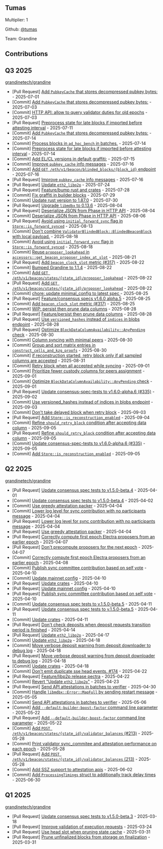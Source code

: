 
## Tumas
Multiplier: 1

Github: [@tumas](https://github.com/tumas)

Team: Grandine

## Contributions

## Q3 2025


[grandinetech/grandine](https://github.com/grandinetech/grandine)
* [Pull Request] [Add `PubkeyCache` that stores decompressed pubkey bytes:](https://github.com/grandinetech/grandine/pull/243) - 2025-07-01
* [Commit] [Add `PubkeyCache` that stores decompressed pubkey bytes:](https://github.com/grandinetech/grandine/commit/9d7fa42d998f4fe135c3c5218e7341da912102ca) - 2025-07-03
* [Commit] [HTTP API: allow to query validator duties for old epochs](https://github.com/grandinetech/grandine/commit/4e9bc0163f566baf4f4d1cb9f451572b736648e0) - 2025-07-03
* [Pull Request] [Preprocess state for late blocks if imported before attesting interval](https://github.com/grandinetech/grandine/pull/253) - 2025-07-11
* [Commit] [Add `PubkeyCache` that stores decompressed pubkey bytes:](https://github.com/grandinetech/grandine/commit/78bb608e36177e027fc423a7977bf5811f67c5a0) - 2025-07-14
* [Commit] [Process blocks in `ad_hoc_bench` in batches.](https://github.com/grandinetech/grandine/commit/24d8a950a4ea25a6ca82fa88fb96708c474e1dbc) - 2025-07-14
* [Commit] [Preprocess state for late blocks if imported before attesting interval](https://github.com/grandinetech/grandine/commit/06bdb7cfefe85af499a8b4ffdcfd23ea588bca80) - 2025-07-14
* [Commit] [Add EL/CL versions in default graffiti:](https://github.com/grandinetech/grandine/commit/b340033c4e0888d032707200246e89403237044b) - 2025-07-15
* [Commit] [Improve `pubkey_cache` info messages](https://github.com/grandinetech/grandine/commit/f57f5fc92f0568c6a35ae25761c21796d24c528c) - 2025-07-16
* [Commit] [Add `GET /eth/v1/beacon/blinded_blocks/{block_id}` endpoint](https://github.com/grandinetech/grandine/commit/cc9632ffcca012f8b47a74fd4f29dd02661df9c8) - 2025-07-16
* [Pull Request] [Improve `pubkey_cache` info messages](https://github.com/grandinetech/grandine/pull/262) - 2025-07-16
* [Pull Request] [Update `eth2_libp2p`](https://github.com/grandinetech/grandine/pull/270) - 2025-07-24
* [Pull Request] [Feature/bump rust and crates](https://github.com/grandinetech/grandine/pull/276) - 2025-07-28
* [Commit] [Fix graffiti in builder blocks](https://github.com/grandinetech/grandine/commit/a43a9fdca2eeeb735eebc9079cb46a7f53215876) - 2025-07-29
* [Commit] [Update rust version to 1.87.0](https://github.com/grandinetech/grandine/commit/ed15762dbaa96b5d8c1ed6616bbb356561531fc5) - 2025-07-30
* [Pull Request] [Upgrade `libmdbx` to 0.13.6](https://github.com/grandinetech/grandine/pull/286) - 2025-08-04
* [Pull Request] [Deserialize JSON from Phase in HTTP API](https://github.com/grandinetech/grandine/pull/285) - 2025-08-04
* [Commit] [Deserialize JSON from Phase in HTTP API](https://github.com/grandinetech/grandine/commit/53ae1670cc9ce51e4a913bbaa379985087f35c10) - 2025-08-06
* [Pull Request] [Avoid using `initial_forward_sync` flag in `Store::is_forward_synced`](https://github.com/grandinetech/grandine/pull/298) - 2025-08-13
* [Commit] [Don't combine `ValidatorBlindedBlock::BlindedBeaconBlock` with local payload.](https://github.com/grandinetech/grandine/commit/73304a71af4646f1b0f327c7b462fb90e753ebfc) - 2025-08-18
* [Commit] [Avoid using `initial_forward_sync` flag in `Store::is_forward_synced`](https://github.com/grandinetech/grandine/commit/32039d82eebff7efa1ec806bada68b3a918bc7b9) - 2025-08-18
* [Commit] [Reuse `proposer_lookahead` in `accessors::get_beacon_proposer_index_at_slot`](https://github.com/grandinetech/grandine/commit/1b6cd138cab310767e1de2cc2f1984598ecb02f2) - 2025-08-21
* [Pull Request] [Add `beacon_clock_slot` metric (#317)](https://github.com/grandinetech/grandine/pull/318) - 2025-08-22
* [Commit] [Bumped Grandine to 1.1.4](https://github.com/grandinetech/grandine/commit/7e48b27f50e2a4842b6a3f666e9a81554ec07bf7) - 2025-08-22
* [Commit] [Add `GET /eth/v1/beacon/states/{state_id}/proposer_lookahead`](https://github.com/grandinetech/grandine/commit/23446b8f99a77a920b138dcee30258b9412d5d10) - 2025-08-22
* [Pull Request] [Add `GET /eth/v1/beacon/states/{state_id}/proposer_lookahead`](https://github.com/grandinetech/grandine/pull/316) - 2025-08-22
* [Commit] [chore: update minimal_config to latest spec ](https://github.com/grandinetech/grandine/commit/4739cfd5b3081b94fa9e57c98ce45b55df6f7e4d) - 2025-08-25
* [Pull Request] [Feature/consensus specs v1.6.0 alpha.5](https://github.com/grandinetech/grandine/pull/320) - 2025-08-25
* [Commit] [Add `beacon_clock_slot` metric (#317)](https://github.com/grandinetech/grandine/commit/b273c9f78f3568ecb9cd7cbd9e8589257ca8574f) - 2025-08-25
* [Commit] [WIP: persist then prune data columns](https://github.com/grandinetech/grandine/commit/6a0a98bb01142eb4e7a9717ec8b368b7c5541334) - 2025-08-28
* [Pull Request] [Feature/persist then prune data columns](https://github.com/grandinetech/grandine/pull/327) - 2025-08-28
* [Pull Request] [Use `versioned_hashes` instead of `indices` in blobs endpoint](https://github.com/grandinetech/grandine/pull/325) - 2025-08-28
* [Pull Request] [Optimize `BlockDataColumnAvailability::AnyPending` check](https://github.com/grandinetech/grandine/pull/331) - 2025-08-30
* [Commit] [Column syncing with minimal peers](https://github.com/grandinetech/grandine/commit/7391d66fa2d08baaf7541c33b03d771efd4051fd) - 2025-08-30
* [Commit] [Group and sort matrix entries in `construct_cells_and_kzg_proofs`](https://github.com/grandinetech/grandine/commit/8dc8b025843aecdda3f0e7685499b2ec8ccd7fde) - 2025-08-30
* [Commit] [if reconstruction started, retry block only if all sampled columns are accepted](https://github.com/grandinetech/grandine/commit/dbf37c77e7dcc0facbd6ae768a9933d267978f33) - 2025-08-31
* [Commit] [Retry block when all accepted while syncing](https://github.com/grandinetech/grandine/commit/33551c9b1f0b7826ab5260db7bc4a69b47c12899) - 2025-09-01
* [Commit] [Prioritize fewer custody columns for peers assignment](https://github.com/grandinetech/grandine/commit/e59891ce283493bc0b1551db149002e625f5be4f) - 2025-09-01
* [Commit] [Optimize `BlockDataColumnAvailability::AnyPending` check](https://github.com/grandinetech/grandine/commit/90a2fcf5c4fd00ffb7d824503e72eb5809fd389d) - 2025-09-01
* [Pull Request] [Update consensus-spec-tests to v1.6.0-alpha.6 (#335)](https://github.com/grandinetech/grandine/pull/339) - 2025-09-02
* [Commit] [Use versioned_hashes instead of indices in blobs endpoint](https://github.com/grandinetech/grandine/commit/b00d04178b107b15e9d5c45b91a45dab3125a67c) - 2025-09-03
* [Commit] [Don't take delayed block when retry block](https://github.com/grandinetech/grandine/commit/aedbb9e1ead4d26f0adb19ef9f7f4570836a62d7) - 2025-09-03
* [Pull Request] [Add `Store::is_reconstruction_enabled`](https://github.com/grandinetech/grandine/pull/350) - 2025-09-04
* [Commit] [Refine `should_retry_block` condition after accepting data column](https://github.com/grandinetech/grandine/commit/1ac649616e137d65214abef5c031deb315628f06) - 2025-09-05
* [Pull Request] [Refine `should_retry_block` condition after accepting data column](https://github.com/grandinetech/grandine/pull/353) - 2025-09-05
* [Commit] [Update consensus-spec-tests to v1.6.0-alpha.6 (#335)](https://github.com/grandinetech/grandine/commit/b9d0709a6e68588a1a882e77f282d8e6238eb25e) - 2025-09-05
* [Commit] [Add `Store::is_reconstruction_enabled`](https://github.com/grandinetech/grandine/commit/6f48c8a51e54e5bd3878496492418fd7c9672693) - 2025-09-05
## Q2 2025


[grandinetech/grandine](https://github.com/grandinetech/grandine)
* [Pull Request] [Update consensus spec tests to v1.5.0-beta.4](https://github.com/grandinetech/grandine/pull/147) - 2025-04-01
* [Commit] [Update consensus spec tests to v1.5.0-beta.4](https://github.com/grandinetech/grandine/commit/d17c240135174927fba478d138d77c4fbc5b2a5f) - 2025-04-02
* [Commit] [Use greedy attestation packer](https://github.com/grandinetech/grandine/commit/8ad6cdd17fd8b1b361f88469380524da7e6e0e07) - 2025-04-04
* [Commit] [Lower log level for sync contribution with no participants message](https://github.com/grandinetech/grandine/commit/e289b0b6b1007588be1621b6c2bb481414e17244) - 2025-04-04
* [Pull Request] [Lower log level for sync contribution with no participants message](https://github.com/grandinetech/grandine/pull/159) - 2025-04-04
* [Pull Request] [Use greedy attestation packer](https://github.com/grandinetech/grandine/pull/156) - 2025-04-04
* [Pull Request] [Correctly compute first epoch Electra proposers from an earlier epoch](https://github.com/grandinetech/grandine/pull/162) - 2025-04-07
* [Pull Request] [Don't precompute proposers for the next epoch](https://github.com/grandinetech/grandine/pull/161) - 2025-04-07
* [Commit] [Correctly compute first epoch Electra proposers from an earlier epoch](https://github.com/grandinetech/grandine/commit/acd451ee2895f5a7a1c66906ef7948ac8e627609) - 2025-04-08
* [Commit] [Publish sync committee contribution based on self vote](https://github.com/grandinetech/grandine/commit/a62af0f7531938026154e26cf637c6787e61e92a) - 2025-04-10
* [Commit] [Update mainnet config](https://github.com/grandinetech/grandine/commit/bb4fc7e061809b99268a3ddf5ed611d486e10fad) - 2025-04-10
* [Pull Request] [Update crates](https://github.com/grandinetech/grandine/pull/170) - 2025-04-10
* [Pull Request] [Update mainnet config](https://github.com/grandinetech/grandine/pull/169) - 2025-04-10
* [Pull Request] [Publish sync committee contribution based on self vote](https://github.com/grandinetech/grandine/pull/168) - 2025-04-10
* [Commit] [Update consensus spec tests to v.1.5.0-beta.5](https://github.com/grandinetech/grandine/commit/119d97c56d8b459c29490e39d82deff36ef60a4f) - 2025-04-11
* [Pull Request] [Update consensus spec tests to v.1.5.0-beta.5](https://github.com/grandinetech/grandine/pull/173) - 2025-04-11
* [Commit] [Update crates](https://github.com/grandinetech/grandine/commit/fdc1a19c63892da06115d6b610fa3008a8ec3a1a) - 2025-04-11
* [Pull Request] [Don't check deposits when deposit requests transition period is finished](https://github.com/grandinetech/grandine/pull/176) - 2025-04-14
* [Pull Request] [Update `eth2_libp2p`](https://github.com/grandinetech/grandine/pull/180) - 2025-04-17
* [Commit] [Update `eth2_libp2p`](https://github.com/grandinetech/grandine/commit/2999613ea6b8ef840eff48edc29f2dbc1ceccbff) - 2025-04-18
* [Commit] [Move verbose deposit warning from deposit downloader to debug log](https://github.com/grandinetech/grandine/commit/948fc572d1c70dbb2468d6be3cfcd5cdfa127213) - 2025-04-18
* [Pull Request] [Move verbose deposit warning from deposit downloader to debug log](https://github.com/grandinetech/grandine/pull/186) - 2025-04-18
* [Commit] [Update crates](https://github.com/grandinetech/grandine/commit/c89bc3fd9744f1eaf3ba90afea94c95802f92efd) - 2025-04-18
* [Commit] [Don't emit duplicate sse head events. #174](https://github.com/grandinetech/grandine/commit/18452b699e42ac5f824f2d332928536bc57511b1) - 2025-04-22
* [Pull Request] [Feature/libp2p release pectra](https://github.com/grandinetech/grandine/pull/191) - 2025-04-22
* [Commit] [Revert "Update `eth2_libp2p`"](https://github.com/grandinetech/grandine/commit/c0f358f6d5f4ef237bec049d0a11c819fbc85692) - 2025-04-23
* [Pull Request] [Send API attestations in batches to verifier](https://github.com/grandinetech/grandine/pull/198) - 2025-04-30
* [Commit] [Handle `libmdbx::Error::MapFull` by sending restart message](https://github.com/grandinetech/grandine/commit/9f50249542e883a77aea7801ebd4c0062160e262) - 2025-05-05
* [Commit] [Send API attestations in batches to verifier](https://github.com/grandinetech/grandine/commit/b395d3126b7ff37faaf95d75b0ef4a914031dd97) - 2025-05-06
* [Commit] [Add `--default-builder-boost-factor` command line parameter](https://github.com/grandinetech/grandine/commit/c56a555ed422a1260bef421c616719b8c0a1388f) - 2025-05-22
* [Pull Request] [Add `--default-builder-boost-factor` command line parameter](https://github.com/grandinetech/grandine/pull/209) - 2025-05-22
* [Commit] [Add `POST /eth/v1/beacon/states/{state_id}/validator_balances` (#213)](https://github.com/grandinetech/grandine/commit/74ebe9f9afa6e43b9e7fce7856045abda9cf69f6) - 2025-05-28
* [Commit] [Print validator sync_commitee and attestation performance on each epoch](https://github.com/grandinetech/grandine/commit/6725ecc940f1e0f0faa3ba94f1450e1c2c5b1dde) - 2025-05-28
* [Pull Request] [Add `POST /eth/v1/beacon/states/{state_id}/validator_balances` (213)](https://github.com/grandinetech/grandine/pull/214) - 2025-05-28
* [Commit] [Add SSZ support to attestation apis](https://github.com/grandinetech/grandine/commit/01691d190934b7df3a60d7ed58ef222316c996da) - 2025-06-02
* [Commit] [Add `ProcessingTimings` struct to additionally track delay times](https://github.com/grandinetech/grandine/commit/ff4435ae4ad044e4399ec26bbd6a330c232ab55b) - 2025-06-30
## Q1 2025

[grandinetech/grandine](https://github.com/grandinetech/grandine)
* [Pull Request] [Update consensus spec tests to v1.5.0-beta.3](https://github.com/grandinetech/grandine/pull/133) - 2025-03-18
* [Pull Request] [Improve validation of execution requests](https://github.com/grandinetech/grandine/pull/139) - 2025-03-24
* [Pull Request] [Use head slot when pruning state cache](https://github.com/grandinetech/grandine/pull/146) - 2025-03-31
* [Pull Request] [Prune unfinalized blocks from storage on finalization](https://github.com/grandinetech/grandine/pull/145) - 2025-03-31
